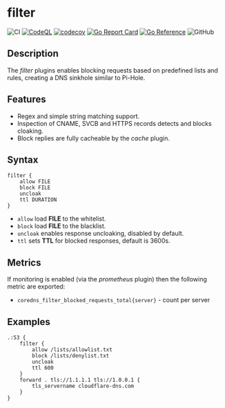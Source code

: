 # filter

![CI](https://github.com/milgradesec/filter/workflows/CI/badge.svg)
[![CodeQL](https://github.com/milgradesec/filter/actions/workflows/codeql-analysis.yml/badge.svg)](https://github.com/milgradesec/filter/actions/workflows/codeql-analysis.yml)
[![codecov](https://codecov.io/gh/milgradesec/filter/branch/master/graph/badge.svg)](https://codecov.io/gh/milgradesec/filter)
[![Go Report Card](https://goreportcard.com/badge/milgradesec/filter)](https://goreportcard.com/badge/github.com/milgradesec/filter)
[![Go Reference](https://pkg.go.dev/badge/github.com/milgradesec/filter.svg)](https://pkg.go.dev/github.com/milgradesec/filter)
![GitHub](https://img.shields.io/github/license/milgradesec/filter)

## Description

The _filter_ plugins enables blocking requests based on predefined lists and rules, creating a DNS sinkhole similar to Pi-Hole.

## Features

- Regex and simple string matching support.
- Inspection of CNAME, SVCB and HTTPS records detects and blocks cloaking.
- Block replies are fully cacheable by the _cache_ plugin.

## Syntax

```corefile
filter {
    allow FILE
    block FILE
    uncloak
    ttl DURATION
}
```

- `allow` load **FILE** to the whitelist.
- `block` load **FILE** to the blacklist.
- `uncloak` enables response uncloaking, disabled by default.
- `ttl` sets **TTL** for blocked responses, default is 3600s.

## Metrics

If monitoring is enabled (via the _prometheus_ plugin) then the following metric are exported:

- `coredns_filter_blocked_requests_total{server}` - count per server

## Examples

```corefile
.:53 {
    filter {
        allow /lists/allowlist.txt
        block /lists/denylist.txt
        uncloak
        ttl 600
    }
    forward . tls://1.1.1.1 tls://1.0.0.1 {
        tls_servername cloudflare-dns.com
    }
}
```
